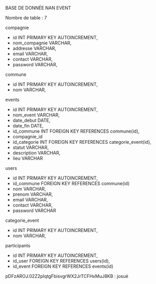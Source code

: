 BASE DE DONNÉE NAN EVENT

Nombre de table : 7

compagnie

- id INT PRIMARY KEY AUTOINCREMENT,
- nom_compagnie VARCHAR,
- addresse VARCHAR,
- email VARCHAR,
- contact VARCHAR,
- password VARCHAR,

commune

- id INT PRIMARY KEY AUTOINCREMENT,
- nom VARCHAR,

events

- id INT PRIMARY KEY AUTOINCREMENT,
- nom_event VARCHAR,
- date_debut DATE,
- date_fin DATE,
- id_commune INT FOREIGN KEY REFERENCES commune(id),
- compagnie_id
- id_categorie INT FOREIGN KEY REFERENCES categorie_event(id),
- statut VARCHAR,
- description VARCHAR,
- lieu VARCHAR

users

- id INT PRIMARY KEY AUTOINCREMENT,
- id_commune FOREIGN KEY REFERENCES commune(id)
- nom VARCHAR,
- prenom VARCHAR,
- email VARCHAR,
- contact VARCHAR,
- password VARCHAR

categorie_event

- id INT PRIMARY KEY AUTOINCREMENT,
- nom VARCHAR,

participants

- id INT PRIMARY KEY AUTOINCREMENT,
- id_user FOREIGN KEY REFERENCES users(id),
- id_event FOREIGN KEY REFERENCES events(id)



pDFzAROJ.02Z2pIqtgFbisvgrWX2JrTCFHxMuJ8KB : josué